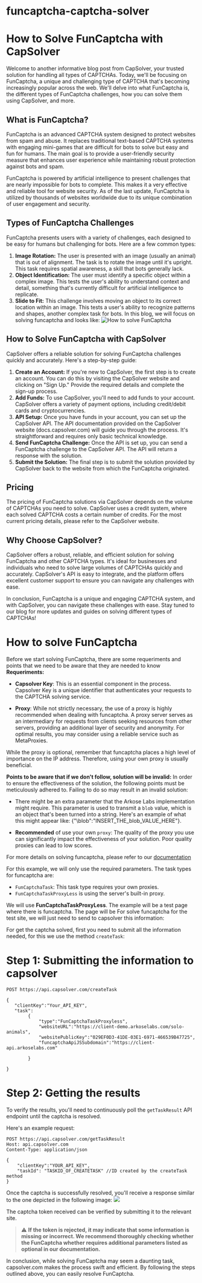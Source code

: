 # funcaptcha-captcha-solver


# How to Solve FunCaptcha with CapSolver

Welcome to another informative blog post from CapSolver, your trusted solution for handling all types of CAPTCHAs. Today, we'll be focusing on FunCaptcha, a unique and challenging type of CAPTCHA that's becoming increasingly popular across the web. We'll delve into what FunCaptcha is, the different types of FunCaptcha challenges, how you can solve them using CapSolver, and more.

## What is FunCaptcha?

FunCaptcha is an advanced CAPTCHA system designed to protect websites from spam and abuse. It replaces traditional text-based CAPTCHA systems with engaging mini-games that are difficult for bots to solve but easy and fun for humans. The main goal is to provide a user-friendly security measure that enhances user experience while maintaining robust protection against bots and spam.

FunCaptcha is powered by artificial intelligence to present challenges that are nearly impossible for bots to complete. This makes it a very effective and reliable tool for website security. As of the last update, FunCaptcha is utilized by thousands of websites worldwide due to its unique combination of user engagement and security.

## Types of FunCaptcha Challenges

FunCaptcha presents users with a variety of challenges, each designed to be easy for humans but challenging for bots. Here are a few common types:

1. **Image Rotation:** The user is presented with an image (usually an animal) that is out of alignment. The task is to rotate the image until it's upright. This task requires spatial awareness, a skill that bots generally lack.
2. **Object Identification:** The user must identify a specific object within a complex image. This tests the user's ability to understand context and detail, something that's currently difficult for artificial intelligence to replicate.
3. **Slide to Fit:** This challenge involves moving an object to its correct location within an image. This tests a user's ability to recognize patterns and shapes, another complex task for bots.
In this blog, we will focus on solving funcaptcha and looks like:
![How to solve FunCaptcha](https://assets.capsolver.com/prod/images/post/2023-05-16/acdc2ec9-d02f-4238-be48-2bd8b4c671e7.png)

## How to Solve FunCaptcha with CapSolver

CapSolver offers a reliable solution for solving FunCaptcha challenges quickly and accurately. Here's a step-by-step guide:

1. **Create an Account:** If you're new to CapSolver, the first step is to create an account. You can do this by visiting the CapSolver website and clicking on "Sign Up." Provide the required details and complete the sign-up process.
2. **Add Funds:** To use CapSolver, you'll need to add funds to your account. CapSolver offers a variety of payment options, including credit/debit cards and cryptocurrencies.
3. **API Setup:** Once you have funds in your account, you can set up the CapSolver API. The API documentation provided on the CapSolver website (docs.capsolver.com) will guide you through the process. It's straightforward and requires only basic technical knowledge.
4. **Send FunCaptcha Challenge:** Once the API is set up, you can send a FunCaptcha challenge to the CapSolver API. The API will return a response with the solution.
5. **Submit the Solution:** The final step is to submit the solution provided by CapSolver back to the website from which the FunCaptcha originated.

## Pricing

The pricing of FunCaptcha solutions via CapSolver depends on the volume of CAPTCHAs you need to solve. CapSolver uses a credit system, where each solved CAPTCHA costs a certain number of credits. For the most current pricing details, please refer to the CapSolver website.

## Why Choose CapSolver?

CapSolver offers a robust, reliable, and efficient solution for solving FunCaptcha and other CAPTCHA types. It's ideal for businesses and individuals who need to solve large volumes of CAPTCHAs quickly and accurately. CapSolver's API is easy to integrate, and the platform offers excellent customer support to ensure you can navigate any challenges with ease.

In conclusion, FunCaptcha is a unique and engaging CAPTCHA system, and with CapSolver, you can navigate these challenges with ease. Stay tuned to our blog for more updates and guides on solving different types of CAPTCHAs!




# How to solve FunCaptcha
Before we start solving FunCaptcha, there are some requeriments and points that we need to be aware that they are needed to know
**Requeriments:**
- **Capsolver Key**: This is an essential component in the process. Capsolver Key is a unique identifier that authenticates your requests to the CAPTCHA solving service.

- **Proxy**: While not strictly necessary, the use of a proxy is highly recommended when dealing with funcaptcha. A proxy server serves as an intermediary for requests from clients seeking resources from other servers, providing an additional layer of security and anonymity. For optimal results, you may consider using a reliable service such as MetaProxies.

While the proxy is optional, remember that funcaptcha places a high level of importance on the IP address. Therefore, using your own proxy is usually beneficial.

**Points to be aware that if we don't follow, solution will be invalid:**
In order to ensure the effectiveness of the solution, the following points must be meticulously adhered to. Failing to do so may result in an invalid solution:

- There might be an extra parameter that the Arkose Labs implementation might require. This parameter is used to transmit a `blob` value, which is an object that's been turned into a string. Here's an example of what this might appear like:
{"\blob":"INSERT_THE_blob_VALUE_HERE"}.

- **Recommended** of use your own `proxy`: The quality of the proxy you use can significantly impact the effectiveness of your solution. Poor quality proxies can lead to low scores.

For more details on solving funcaptcha, please refer to our [documentation](https://docs.capsolver.com/guide/captcha/FunCaptcha.html)

For this example, we will only use the required parameters. The task types for funcaptcha are:

- `FunCaptchaTask`: This task type requires your own proxies.
- `FunCaptchaTaskProxyLess` is using the server's built-in proxy.

We will use **FunCaptchaTaskProxyLess**. The example will be a  test page where there is funcaptcha. The page will be
For solve funcaptcha for the test site, we will just need to send to capsolver this information:

For get the captcha solved, first you need to submit all the information needed, for this we use the method `createTask`:
# Step 1: Submitting the information to capsolver
```http
POST https://api.capsolver.com/createTask

{
   "clientKey":"Your_API_KEY",
   "task":
        {
            "type":"FunCaptchaTaskProxyless",
            "websiteURL":"https://client-demo.arkoselabs.com/solo-animals",
            "websitePublicKey":"029EF0D3-41DE-03E1-6971-466539B47725",
            "funcaptchaApiJSSubdomain":"https://client-api.arkoselabs.com"
           
        }
        
}
```
# Step 2: Getting the results

To verify the results, you'll need to continuously poll the `getTaskResult` API endpoint until the captcha is resolved. 

Here's an example request:

```http
POST https://api.capsolver.com/getTaskResult
Host: api.capsolver.com
Content-Type: application/json

{
    "clientKey":"YOUR_API_KEY",
    "taskId": "TASKID_OF_CREATETASK" //ID created by the createTask method
}

```
Once the captcha is successfully resolved, you'll receive a response similar to the one depicted in the following image:
![](https://assets.capsolver.com/prod/images/post/2023-05-16/97a3bbe4-03b0-4e1c-9625-5066430940ea.png)



The captcha token received can be verified by submitting it to the relevant site. 
> ⚠️ **If the token is rejected, it may indicate that some information is missing or incorrect. We recommend thoroughly checking whether the FunCaptcha  whether requires additional parameters listed as optional in our documentation.**

In conclusion, while solving FunCaptcha may seem a daunting task, capsolver.com makes the process swift and efficient. By following the steps outlined above, you can easily resolve FunCaptcha.
         